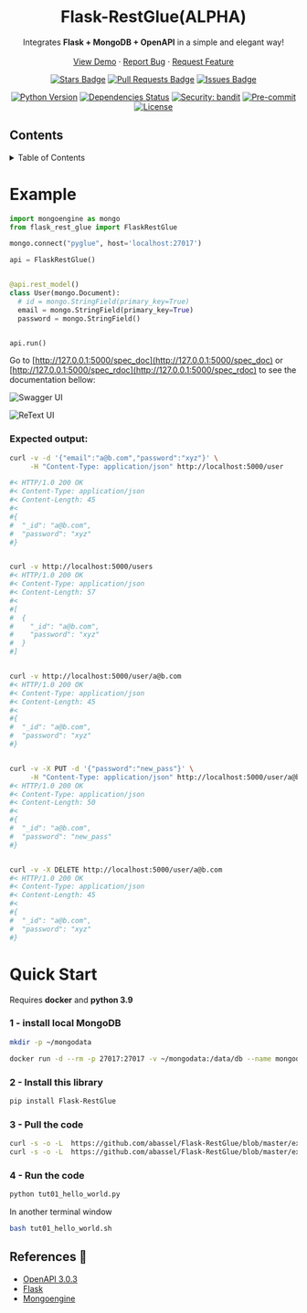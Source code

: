 

<!-- PROJECT HEADER/LOGO -->
<!-- <br /> -->

<p align="center">
  <!--
  <a href="https://github.com/abassel/Flask-RestGlue">
    <img src="images/logo.png" alt="Logo" width="80" height="80">
  </a>
  -->
  <h1 align="center">Flask-RestGlue(ALPHA)</h1>

  <p align="center">
    Integrates <b>Flask + MongoDB + OpenAPI</b> in a simple and elegant way!
    <br />
    <!-- <a href="https://github.com/abassel/Flask-RestGlue"><strong>Explore the docs »</strong></a>
    <br /> -->
    <br />
    <a href="https://github.com/abassel/Flask-RestGlue#example">View Demo</a>
    ·
    <a href="https://github.com/abassel/Flask-RestGlue/issues">Report Bug</a>
    ·
    <a href="https://github.com/abassel/Flask-RestGlue/issues">Request Feature</a>
  </p>

  <p align="center">
      <a href="https://github.com/abassel/Flask-RestGlue/actions?query=workflow%3Abuild"><img src="https://github.com/abassel/Flask-RestGlue/workflows/build/badge.svg?branch=master&event=push" alt="Stars Badge"/></a>
      <a href="https://github.com/abassel/Flask-RestGlue/pulls"><img src="https://img.shields.io/github/issues-pr/abassel/Flask-RestGlue" alt="Pull Requests Badge"/></a>
      <a href="https://github.com/abassel/Flask-RestGlue/issues"><img src="https://img.shields.io/github/issues/abassel/Flask-RestGlue" alt="Issues Badge"/></a>
  </p>

  <p align="center">
   <a href="https://pypi.org/project/Flask-RestGlue/"><img src="https://img.shields.io/pypi/pyversions/Flask-RestGlue.svg" alt="Python Version"/></a>
   <a href="https://github.com/abassel/Flask-RestGlue/pulls?utf8=%E2%9C%93&q=is%3Apr%20author%3Aapp%2Fdependabot"><img src="https://img.shields.io/badge/dependencies-up%20to%20date-brightgreen.svg" alt="Dependencies Status"/></a>
   <a href="https://github.com/PyCQA/bandit"><img src="https://img.shields.io/badge/security-bandit-green.svg" alt="Security: bandit"/></a>
   <a href="https://github.com/abassel/Flask-RestGlue/blob/master/.pre-commit-config.yaml"><img src="https://img.shields.io/badge/pre--commit-enabled-brightgreen?logo=pre-commit&logoColor=white" alt="Pre-commit"/></a>
   <a href="https://github.com/abassel/Flask-RestGlue/blob/master/LICENSE"><img src="https://img.shields.io/github/license/abassel/Flask-RestGlue" alt="License"/></a>
  </p></p>



<!-- TABLE OF CONTENTS -->
## Contents
<details>
  <summary>Table of Contents</summary>
  <ol>
    <!--
    <li>
      <a href="#about-the-project">About The Project</a>
      <ul>
        <li><a href="#built-with">Built With</a></li>
      </ul>
    </li>
    <li>
      <a href="#getting-started">Getting Started</a>
      <ul>
        <li><a href="#prerequisites">Prerequisites</a></li>
        <li><a href="#installation">Installation</a></li>
      </ul>
    </li>
    -->
    <li><a href="#example">Example</a></li>
    <li><a href="#quick-start">Quick Start</a></li>
    <li><a href="#references-notebook">References</a></li>
    <!--<li><a href="#roadmap">Roadmap</a></li>
    <li><a href="#contributing">Contributing</a></li>
    <li><a href="#license">License</a></li>
    <li><a href="#contact">Contact</a></li>
    <li><a href="#acknowledgements">Acknowledgements</a></li>-->
  </ol>
</details>



# Example

```python
import mongoengine as mongo
from flask_rest_glue import FlaskRestGlue

mongo.connect("pyglue", host='localhost:27017')

api = FlaskRestGlue()


@api.rest_model()
class User(mongo.Document):
  # id = mongo.StringField(primary_key=True)
  email = mongo.StringField(primary_key=True)
  password = mongo.StringField()


api.run()

```

Go to [http://127.0.0.1:5000/spec_doc](http://127.0.0.1:5000/spec_doc) or [http://127.0.0.1:5000/spec_rdoc](http://127.0.0.1:5000/spec_rdoc) to see the documentation bellow:

![Swagger UI](https://abassel.github.io/Flask-RestGlue/swagger.png)

![ReText UI](https://abassel.github.io/Flask-RestGlue/rdoc.png)


### Expected output:

```bash
curl -v -d '{"email":"a@b.com","password":"xyz"}' \
     -H "Content-Type: application/json" http://localhost:5000/user

#< HTTP/1.0 200 OK
#< Content-Type: application/json
#< Content-Length: 45
#<
#{
#  "_id": "a@b.com",
#  "password": "xyz"
#}


curl -v http://localhost:5000/users
#< HTTP/1.0 200 OK
#< Content-Type: application/json
#< Content-Length: 57
#<
#[
#  {
#    "_id": "a@b.com",
#    "password": "xyz"
#  }
#]


curl -v http://localhost:5000/user/a@b.com
#< HTTP/1.0 200 OK
#< Content-Type: application/json
#< Content-Length: 45
#<
#{
#  "_id": "a@b.com",
#  "password": "xyz"
#}


curl -v -X PUT -d '{"password":"new_pass"}' \
     -H "Content-Type: application/json" http://localhost:5000/user/a@b.com
#< HTTP/1.0 200 OK
#< Content-Type: application/json
#< Content-Length: 50
#<
#{
#  "_id": "a@b.com",
#  "password": "new_pass"
#}


curl -v -X DELETE http://localhost:5000/user/a@b.com
#< HTTP/1.0 200 OK
#< Content-Type: application/json
#< Content-Length: 45
#<
#{
#  "_id": "a@b.com",
#  "password": "xyz"
#}
```


# Quick Start

Requires **docker** and **python 3.9**

### 1 - install local MongoDB
```bash
mkdir -p ~/mongodata

docker run -d --rm -p 27017:27017 -v ~/mongodata:/data/db --name mongodb mongo
```

### 2 - Install this library
```bash
pip install Flask-RestGlue
```

### 3 - Pull the code
```bash
curl -s -o -L  https://github.com/abassel/Flask-RestGlue/blob/master/example/tut01_hello_world.py
curl -s -o -L  https://github.com/abassel/Flask-RestGlue/blob/master/example/tut01_hello_world.sh
```

### 4 - Run the code
```bash
python tut01_hello_world.py
```
In another terminal window

```bash
bash tut01_hello_world.sh
```

## References :notebook:
- [OpenAPI 3.0.3](https://github.com/OAI/OpenAPI-Specification/blob/master/versions/3.0.3.md)
- [Flask](http://flask.pocoo.org)
- [Mongoengine](https://github.com/MongoEngine/mongoengine)
